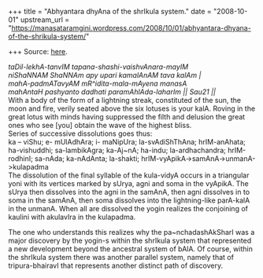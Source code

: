 +++
title = "Abhyantara dhyAna of the shrIkula system."
date = "2008-10-01"
upstream_url = "https://manasataramgini.wordpress.com/2008/10/01/abhyantara-dhyana-of-the-shrikula-system/"

+++
Source: [here](https://manasataramgini.wordpress.com/2008/10/01/abhyantara-dhyana-of-the-shrikula-system/).

*taDil-lekhA-tanvIM tapana-shashi-vaishvAnara-mayIM  
niShaNNAM ShaNNAm apy upari kamalAnAM tava kalAm \|  
mahA-padmATavyAM mR^idita-mala-mAyena manasA  
mahAntaH pashyanto dadhati paramAhlAda-laharIm \|\| Sau21 \|\|*  
With a body of the form of a lightning streak, constituted of the sun,
the moon and fire, verily seated above the six lotuses is your kalA.
Roving in the great lotus with minds having suppressed the filth and
delusion the great ones who see \[you\] obtain the wave of the highest
bliss.  
Series of successive dissolutions goes thus:  
ka – viShu; e- mUlAdhAra; i- maNipUra; la-svAdiShThAna; hrIM-anAhata;
ha-vishuddhi; sa-lambikAgra; ka-Aj\~nA; ha-indu; la-ardhachandra;
hrIM-rodhinI; sa-nAda; ka-nAdAnta; la-shakti;
hrIM-vyApikA->samAnA->unmanA->kulapadma  
The dissolution of the final syllable of the kula-vidyA occurs in a
triangular yoni with its vertices marked by sUrya, agni and soma in the
vyApikA. The sUrya then dissolves into the agni in the samAnA, then agni
dissolves in to soma in the samAnA, then soma dissolves into the
lightning-like parA-kalA in the unmanA. When all are dissolved the yogin
realizes the conjoining of kaulini with akulavIra in the kulapadma.

The one who understands this realizes why the pa\~nchadashAkSharI was a
major discovery by the yogin-s within the shrIkula system that
represented a new development beyond the ancestral system of bAlA. Of
course, within the shrIkula system there was another parallel system,
namely that of tripura-bhairavI that represents another distinct path of
discovery.

